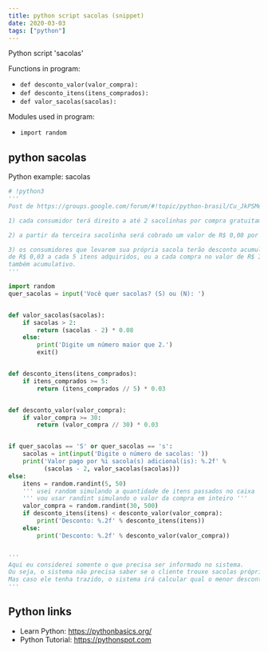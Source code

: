 ```yaml
---
title: python script sacolas (snippet)
date: 2020-03-03
tags: ["python"]
---
```

Python script 'sacolas'

Functions in program: 
* `def desconto_valor(valor_compra):`
* `def desconto_itens(itens_comprados):`
* `def valor_sacolas(sacolas):`

Modules used in program: 
* `import random`

## python sacolas

Python example: sacolas

```python
# !python3
'''
Post de https://groups.google.com/forum/#!topic/python-brasil/Cu_JkPSMebs

1) cada consumidor terá direito a até 2 sacolinhas por compra gratuitamente.

2) a partir da terceira sacolinha será cobrado um valor de R$ 0,08 por sacolinha.

3) os consumidores que levarem sua própria sacola terão desconto acumulativo
de R$ 0,03 a cada 5 itens adquiridos, ou a cada compra no valor de R$ 30,00,
também acumulativo.
'''

import random
quer_sacolas = input('Você quer sacolas? (S) ou (N): ')


def valor_sacolas(sacolas):
    if sacolas > 2:
        return (sacolas - 2) * 0.08
    else:
        print('Digite um número maior que 2.')
        exit()


def desconto_itens(itens_comprados):
    if itens_comprados >= 5:
        return (itens_comprados // 5) * 0.03


def desconto_valor(valor_compra):
    if valor_compra >= 30:
        return (valor_compra // 30) * 0.03


if quer_sacolas == 'S' or quer_sacolas == 's':
    sacolas = int(input('Digite o número de sacolas: '))
    print('Valor pago por %i sacola(s) adicional(is): %.2f' %
          (sacolas - 2, valor_sacolas(sacolas)))
else:
    itens = random.randint(5, 50)
    ''' usei random simulando a quantidade de itens passados no caixa '''
    ''' vou usar randint simulando o valor da compra em inteiro '''
    valor_compra = random.randint(30, 500)
    if desconto_itens(itens) < desconto_valor(valor_compra):
        print('Desconto: %.2f' % desconto_itens(itens))
    else:
        print('Desconto: %.2f' % desconto_valor(valor_compra))


'''
Aqui eu considerei somente o que precisa ser informado no sistema.
Ou seja, o sistema não precisa saber se o cliente trouxe sacolas próprias.
Mas caso ele tenha trazido, o sistema irá calcular qual o menor desconto.
'''


```

## Python links

- Learn Python: https://pythonbasics.org/
- Python Tutorial: https://pythonspot.com
